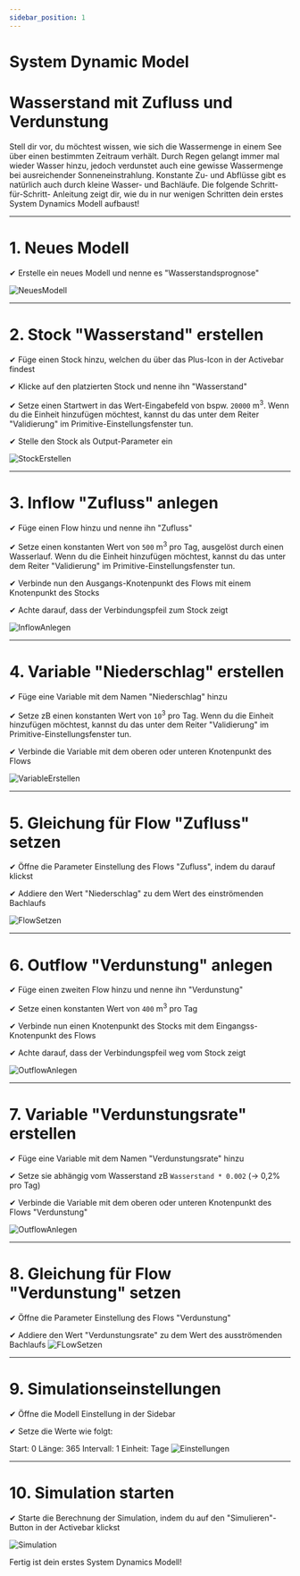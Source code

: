 ```yaml
---
sidebar_position: 1
---
```

# System Dynamic Model

# Wasserstand mit Zufluss und Verdunstung
Stell dir vor, du möchtest wissen, wie sich die Wassermenge in einem See über einen bestimmten Zeitraum verhält. Durch Regen gelangt immer mal wieder Wasser hinzu, jedoch verdunstet auch eine gewisse Wassermenge bei ausreichender Sonneneinstrahlung. Konstante Zu- und Abflüsse gibt es natürlich auch durch kleine Wasser- und Bachläufe. Die folgende Schritt-für-Schritt- Anleitung zeigt dir, wie du in nur wenigen Schritten dein erstes System Dynamics Modell aufbaust!

---

# 1. Neues Modell
✔︎ Erstelle ein neues Modell und nenne es "Wasserstandsprognose"

![NeuesModell](./img/1_SD.png)

---
# 2. Stock "Wasserstand" erstellen
✔︎ Füge einen Stock hinzu, welchen du über das Plus-Icon in der Activebar findest

✔︎ Klicke auf den platzierten Stock und nenne ihn "Wasserstand"

✔︎ Setze einen Startwert in das Wert-Eingabefeld von bspw. ```20000``` m<sup>3</sup>. Wenn du die Einheit hinzufügen möchtest, kannst du das unter dem Reiter "Validierung" im Primitive-Einstellungsfenster tun.

✔︎ Stelle den Stock als Output-Parameter ein

![StockErstellen](./img/2_SD.png)

---
# 3. Inflow "Zufluss" anlegen
✔︎ Füge einen Flow hinzu und nenne ihn "Zufluss"

✔︎ Setze einen konstanten Wert von ```500``` m<sup>3</sup> pro Tag, ausgelöst durch einen Wasserlauf. Wenn du die Einheit hinzufügen möchtest, kannst du das unter dem Reiter "Validierung" im Primitive-Einstellungsfenster tun.

✔︎ Verbinde nun den Ausgangs-Knotenpunkt des Flows mit einem Knotenpunkt des Stocks

✔︎ Achte darauf, dass der Verbindungspfeil zum Stock zeigt 

![InflowAnlegen](./img/3_SD.png)

---
# 4. Variable "Niederschlag" erstellen
✔︎ Füge eine Variable mit dem Namen "Niederschlag" hinzu

✔︎ Setze zB einen konstanten Wert von ```10```<sup>3</sup> pro Tag. Wenn du die Einheit hinzufügen möchtest, kannst du das unter dem Reiter "Validierung" im Primitive-Einstellungsfenster tun.

✔︎ Verbinde die Variable mit dem oberen oder unteren Knotenpunkt des Flows

![VariableErstellen](./img/4_SD.png)

---
# 5. Gleichung für Flow "Zufluss" setzen
✔︎ Öffne die Parameter Einstellung des Flows "Zufluss", indem du darauf klickst

✔︎ Addiere den Wert "Niederschlag" zu dem Wert des einströmenden Bachlaufs

![FlowSetzen](./img/7_SD.png)

---
# 6. Outflow "Verdunstung" anlegen
✔︎ Füge einen zweiten Flow hinzu und nenne ihn "Verdunstung"

✔︎ Setze einen konstanten Wert von ```400``` m<sup>3</sup> pro Tag

✔︎ Verbinde nun einen Knotenpunkt des Stocks mit dem Eingangss-Knotenpunkt des Flows 

✔︎ Achte darauf, dass der Verbindungspfeil weg vom Stock zeigt

![OutflowAnlegen](./img/8_SD.png)

---
# 7. Variable "Verdunstungsrate" erstellen
✔︎ Füge eine Variable mit dem Namen "Verdunstungsrate" hinzu

✔︎ Setze sie abhängig vom Wasserstand zB ```Wasserstand * 0.002``` (-> 0,2% pro Tag)

✔︎ Verbinde die Variable mit dem oberen oder unteren Knotenpunkt des Flows "Verdunstung"

![OutflowAnlegen](./img/9_SD.png)

---
# 8. Gleichung für Flow "Verdunstung" setzen
✔︎ Öffne die Parameter Einstellung des Flows "Verdunstung"

✔︎ Addiere den Wert "Verdunstungsrate" zu dem Wert des ausströmenden Bachlaufs
![FLowSetzen](./img/10_SD.png)

---
# 9. Simulationseinstellungen
✔︎ Öffne die Modell Einstellung in der Sidebar 

✔︎ Setze die Werte wie folgt:

Start: 0
Länge: 365 
Intervall: 1 
Einheit: Tage 
![Einstellungen](./img/11_SD.png)

---
# 10. Simulation starten 
✔︎ Starte die Berechnung der Simulation, indem du auf den "Simulieren"-Button in der Activebar klickst

![Simulation](./img/12_SD.png)


Fertig ist dein erstes System Dynamics Modell!